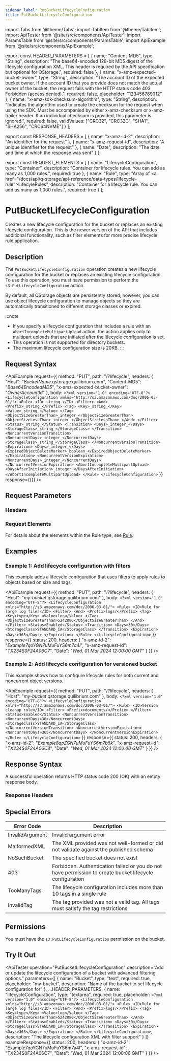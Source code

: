 ```yaml
---
sidebar_label: PutBucketLifecycleConfiguration
title: PutBucketLifecycleConfiguration
---
```


import Tabs from '@theme/Tabs';
import TabItem from '@theme/TabItem';
import ApiTester from '@site/src/components/ApiTester';
import ParamsTable from '@site/src/components/ParamsTable';
import ApiExample from '@site/src/components/ApiExample';

export const HEADER_PARAMETERS = [
  {
    name: "Content-MD5",
    type: "String",
    description: "The base64-encoded 128-bit MD5 digest of the lifecycle configuration XML. This header is required by the API specification but optional for QStorage.",
    required: false
  },
  {
    name: "x-amz-expected-bucket-owner",
    type: "String",
    description: "The account ID of the expected bucket owner. If the account ID that you provide does not match the actual owner of the bucket, the request fails with the HTTP status code 403 Forbidden (access denied).",
    required: false,
    placeholder: "123456789012"
  },
  {
    name: "x-amz-sdk-checksum-algorithm",
    type: "String",
    description: "Indicates the algorithm used to create the checksum for the request when using the SDK. Must be accompanied by either x-amz-checksum or x-amz-trailer header. If an individual checksum is provided, this parameter is ignored.",
    required: false,
    validValues: ["CRC32", "CRC32C", "SHA1", "SHA256", "CRC64NVME"]
  }
];

export const RESPONSE_HEADERS = [
  {
    name: "x-amz-id-2",
    description: "An identifier for the request"
  },
  {
    name: "x-amz-request-id",
    description: "A unique identifier for the request"
  },
  {
    name: "Date",
    description: "The date and time at which the response was sent"
  }
];

export const REQUEST_ELEMENTS = [
  {
    name: "LifecycleConfiguration",
    type: "Container",
    description: "Container for lifecycle rules. You can add as many as 1,000 rules.",
    required: true
  },
  {
    name: "Rule",
    type: "Array of <a href=\"/docs/api/q-storage/api-reference/data-types/lifecycle-rule\">LifecyleRule</a>s",
    description: "Container for a lifecycle rule. You can add as many as 1,000 rules.",
    required: true
  }
];

# PutBucketLifecycleConfiguration

Creates a new lifecycle configuration for the bucket or replaces an existing lifecycle configuration. This is the newer version of the API that includes additional functionality, such as filter elements for more precise lifecycle rule application.

## Description

The `PutBucketLifecycleConfiguration` operation creates a new lifecycle configuration for the bucket or replaces an existing lifecycle configuration. To use this operation, you must have permission to perform the `s3:PutLifecycleConfiguration` action.

By default, all QStorage objects are persistently stored; however, you can use object lifecycle configuration to manage objects so they are automatically transitioned to different storage classes or expired.

:::note
- If you specify a lifecycle configuration that includes a rule with an `AbortIncompleteMultipartUpload` action, the action applies only to multipart uploads that are initiated after the lifecycle configuration is set.
- This operation is not supported for directory buckets.
- The maximum lifecycle configuration size is 20KB.
:::

## Request Syntax

<ApiExample
  request={{
    method: "PUT",
    path: "/?lifecycle",
    headers: {
      "Host": "_BucketName_.qstorage.quilibrium.com",
      "Content-MD5": "_Base64EncodedMD5_",
      "x-amz-expected-bucket-owner": "_OwnerAccountId_"
    },
    body: `<?xml version="1.0" encoding="UTF-8"?>
<LifecycleConfiguration xmlns="http://s3.amazonaws.com/doc/2006-03-01/">
   <Rule>
      <ID>_string_</ID>
      <Filter>
         <And>
            <Prefix>_string_</Prefix>
            <Tag>
               <Key>_string_</Key>
               <Value>_string_</Value>
            </Tag>
            <ObjectSizeGreaterThan>_integer_</ObjectSizeGreaterThan>
            <ObjectSizeLessThan>_integer_</ObjectSizeLessThan>
         </And>
      </Filter>
      <Status>_string_</Status>
      <Transition>
         <Days>_integer_</Days>
         <StorageClass>_string_</StorageClass>
      </Transition>
      <NoncurrentVersionTransition>
         <NoncurrentDays>_integer_</NoncurrentDays>
         <StorageClass>_string_</StorageClass>
      </NoncurrentVersionTransition>
      <Expiration>
         <Days>_integer_</Days>
         <ExpiredObjectDeleteMarker>_boolean_</ExpiredObjectDeleteMarker>
      </Expiration>
      <NoncurrentVersionExpiration>
         <NoncurrentDays>_integer_</NoncurrentDays>
      </NoncurrentVersionExpiration>
      <AbortIncompleteMultipartUpload>
         <DaysAfterInitiation>_integer_</DaysAfterInitiation>
      </AbortIncompleteMultipartUpload>
   </Rule>
</LifecycleConfiguration>`
  }}
  response={{}}
/>

## Request Parameters

### Headers

<ParamsTable parameters={HEADER_PARAMETERS} type="request" />

### Request Elements

<ParamsTable parameters={REQUEST_ELEMENTS} type="request" />

For details about the elements within the Rule type, see <a href="/docs/api/q-storage/api-reference/data-types/rule">Rule</a>.

## Examples

### Example 1: Add lifecycle configuration with filters

This example adds a lifecycle configuration that uses filters to apply rules to objects based on size and tags.

<ApiExample
  request={{
    method: "PUT",
    path: "/?lifecycle",
    headers: {
      "Host": "_my-bucket_.qstorage.quilibrium.com"
    },
    body: `<?xml version="1.0" encoding="UTF-8"?>
<LifecycleConfiguration xmlns="http://s3.amazonaws.com/doc/2006-03-01/">
   <Rule>
      <ID>Rule for large log files</ID>
      <Filter>
         <And>
            <Prefix>logs/</Prefix>
            <Tag>
               <Key>type</Key>
               <Value>log</Value>
            </Tag>
            <ObjectSizeGreaterThan>5242880</ObjectSizeGreaterThan>
         </And>
      </Filter>
      <Status>Enabled</Status>
      <Transition>
         <Days>30</Days>
         <StorageClass>STANDARD_IA</StorageClass>
      </Transition>
      <Expiration>
         <Days>365</Days>
      </Expiration>
   </Rule>
</LifecycleConfiguration>`
  }}
  response={{
    status: 200,
    headers: {
      "x-amz-id-2": "_Example7qoYGN7uMuFuYS6m7a4l_",
      "x-amz-request-id": "_TX234S0F24A06C7_",
      "Date": "_Wed, 01 Mar 2024 12:00:00 GMT_"
    }
  }}
/>

### Example 2: Add lifecycle configuration for versioned bucket

This example shows how to configure lifecycle rules for both current and noncurrent object versions.

<ApiExample
  request={{
    method: "PUT",
    path: "/?lifecycle",
    headers: {
      "Host": "_my-bucket_.qstorage.quilibrium.com"
    },
    body: `<?xml version="1.0" encoding="UTF-8"?>
<LifecycleConfiguration xmlns="http://s3.amazonaws.com/doc/2006-03-01/">
   <Rule>
      <ID>Version cleanup rule</ID>
      <Filter>
         <Prefix>documents/</Prefix>
      </Filter>
      <Status>Enabled</Status>
      <NoncurrentVersionTransition>
         <NoncurrentDays>30</NoncurrentDays>
         <StorageClass>STANDARD_IA</StorageClass>
      </NoncurrentVersionTransition>
      <NoncurrentVersionExpiration>
         <NoncurrentDays>365</NoncurrentDays>
      </NoncurrentVersionExpiration>
   </Rule>
</LifecycleConfiguration>`
  }}
  response={{
    status: 200,
    headers: {
      "x-amz-id-2": "_Example8qpZGN7uMuFuYS6m7b5k_",
      "x-amz-request-id": "_TX234S0F24A06C8_",
      "Date": "_Wed, 01 Mar 2024 12:00:00 GMT_"
    }
  }}
/>

## Response Syntax

A successful operation returns HTTP status code 200 (OK) with an empty response body.

### Response Headers

<ParamsTable parameters={RESPONSE_HEADERS} type="response" />

## Special Errors

| Error Code | Description |
|------------|-------------|
| InvalidArgument | Invalid argument error |
| MalformedXML | The XML provided was not well-formed or did not validate against the published schema |
| NoSuchBucket | The specified bucket does not exist |
| 403 | Forbidden. Authentication failed or you do not have permission to create bucket lifecycle configuration |
| TooManyTags | The lifecycle configuration includes more than 10 tags in a single rule |
| InvalidTag | The tag provided was not a valid tag. All tags must satisfy the tag restrictions |

## Permissions

You must have the `s3:PutLifecycleConfiguration` permission on the bucket.

## Try It Out

<ApiTester
  operation="PutBucketLifecycleConfiguration"
  description="Add or update the lifecycle configuration of a bucket with advanced filtering options."
  parameters={[
    {
      name: "Bucket",
      type: "text",
      required: true,
      placeholder: "my-bucket",
      description: "Name of the bucket to set lifecycle configuration for"
    },
    ...HEADER_PARAMETERS,
    {
      name: "lifecycleConfiguration",
      type: "textarea",
      required: true,
      placeholder: `<?xml version="1.0" encoding="UTF-8"?>
<LifecycleConfiguration xmlns="http://s3.amazonaws.com/doc/2006-03-01/">
   <Rule>
      <ID>Rule for large log files</ID>
      <Filter>
         <And>
            <Prefix>logs/</Prefix>
            <Tag>
               <Key>type</Key>
               <Value>log</Value>
            </Tag>
            <ObjectSizeGreaterThan>5242880</ObjectSizeGreaterThan>
         </And>
      </Filter>
      <Status>Enabled</Status>
      <Transition>
         <Days>30</Days>
         <StorageClass>STANDARD_IA</StorageClass>
      </Transition>
      <Expiration>
         <Days>365</Days>
      </Expiration>
   </Rule>
</LifecycleConfiguration>`,
      description: "The lifecycle configuration XML with filter support"
    }
  ]}
  exampleResponse={{
    status: 200,
    headers: {
      "x-amz-id-2": "Example7qoYGN7uMuFuYS6m7a4l",
      "x-amz-request-id": "TX234S0F24A06C7",
      "Date": "Wed, 01 Mar 2024 12:00:00 GMT"
    }
  }}
/> 